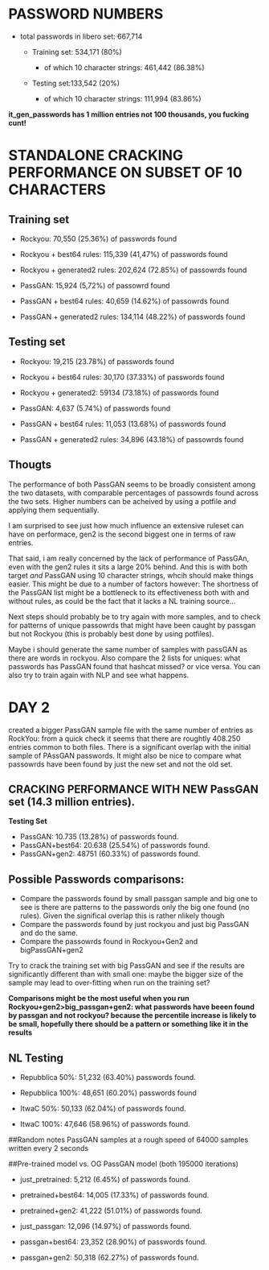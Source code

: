 # PASSWORD NUMBERS

* total passwords in libero set: 667,714
    
    * Training set: 534,171 (80%)
        * of which 10 character strings: 461,442 (86.38%)
    
    * Testing set:133,542 (20%)
        * of which 10 character strings: 111,994 (83.86%)

**it_gen_passwords has 1 million entries not 100 thousands, you fucking cunt!**

# STANDALONE CRACKING PERFORMANCE ON SUBSET OF 10 CHARACTERS

## Training set

* Rockyou: 70,550 (25.36%) of passwords found
* Rockyou + best64 rules: 115,339 (41,47%) of passwords found
* Rockyou + generated2 rules: 202,624 (72.85%) of passowrds found

* PassGAN: 15,924 (5,72%) of passowrd found
* PassGAN + best64 rules: 40,659 (14.62%) of passowrds found
* PassGAN + generated2 rules:  134,114 (48.22%) of passwords found

## Testing set

* Rockyou: 19,215 (23.78%) of passwords found
* Rockyou + best64 rules: 30,170 (37.33%) of passwords found
* Rockyou + generated2: 59134 (73.18%) of passwords found

* PassGAN: 4,637 (5.74%) of passwords found
* PassGAN + best64 rules: 11,053 (13.68%) of passwords found
* PassGAN + generated2 rules: 34,896 (43.18%) of passowrds found


## Thougts

The performance of both PassGAN seems to be broadly consistent among the two datasets, with comparable  percentages of passowrds found across the two sets. Higher numbers can be acheived by using a potfile and applying them sequentially.

I am surprised to see just how much influence an extensive ruleset can have on performace, gen2 is the second biggest one in terms of raw entries.

That said, i am really concerned by the lack of performance of PassGAn, even with the gen2 rules it sits a large 20% behind. And this is with both target *and* PassGAN using 10 character strings, whcih should make things easier. This might be due to a number of factors however: The shortness of the PassGAN list might be a bottleneck to its effectiveness both with and without rules, as could be 
the fact that it lacks a NL training source...

Next steps should probably be to try again with more samples, and to check for patterns of unique passowrds that might have been caught by passgan but not Rockyou (this is probably best done by using potfiles).

Maybe i should generate the same number of samples with passGAN as there are words in rockyou.
Also compare the 2 lists for uniques: what passwords has PassGAN found that hashcat missed? or vice versa.
You can also try to train again with NLP and see what happens.

# DAY 2

created a bigger PassGAN sample file with the same number of entries as RockYou: from a quick check it seems that there are roughtly 408.250 entries common to both files. There is a significant overlap with the initial sample of PAssGAN passwords. It might also be nice to compare what passowrds have been found by just the new set and not the old set.

## CRACKING PERFORMANCE WITH NEW PassGAN set (14.3 million entries).

**Testing Set**

* PassGAN: 10.735 (13.28%) of passwords found.
* PassGAN+best64: 20.638 (25.54%) of passwords found.
* PassGAN+gen2: 48751 (60.33%) of passwords found. 

## Possible Passwords comparisons:

* Compare the passwords found by small passgan sample and big one to see is there are patterns to the passwords only the big one found (no rules). Given the significal overlap this is rather nlikely though
* Compare the passwords found by just rockyou and just big PassGAN and do the same.
* Compare the passowrds found in Rockyou+Gen2 and bigPassGAN+gen2

Try to crack the training set with big PassGAN and see if the results are significantly different than with small one: maybe the bigger size of the sample may lead to over-fitting when run on the training set?

**Comparisons might be the most useful when you run Rockyou+gen2>big_passgan+gen2: what passwords have beeen found by passgan and not rockyou? because the percentile increase is likely to be small, hopefully there should be a pattern or something like it in the results** 

## NL Testing

* Repubblica 50%: 51,232 (63.40%) passwords found.
* Repubblica 100%: 48,651 (60.20%) passwords found

* ItwaC 50%: 50,133 (62.04%) of passwords found.
* ItwaC 100%: 47,646 (58.96%) of passwords found.

##Random notes
PassGAN samples at a rough speed of 64000 samples written every 2 seconds

##Pre-trained model vs. OG PassGAN model (both 195000 iterations)
* just_pretrained: 5,212 (6.45%) of passwords found.
* pretrained+best64: 14,005 (17.33%) of passwords found.
* pretrained+gen2: 41,222 (51.01%) of passwords found.

* just_passgan: 12,096 (14.97%) of passwords found.
* passgan+best64: 23,352 (28.90%) of passwords found.
* passgan+gen2: 50,318 (62.27%) of passwords found.

